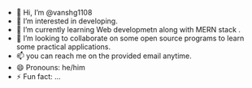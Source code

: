 - 👋 Hi, I’m @vanshg1108
- 👀 I’m interested in developing.
- 🌱 I’m currently learning Web developmetn along with MERN stack .
- 💞️ I’m looking to collaborate on some open source programs to learn some practical applications.
- 📫 you can reach me on the provided email anytime.
- 😄 Pronouns: he/him 
- ⚡ Fun fact: ...

<!---
vanshg1108/vanshg1108 is a ✨ special ✨ repository because its `README.md` (this file) appears on your GitHub profile.
You can click the Preview link to take a look at your changes.
--->
